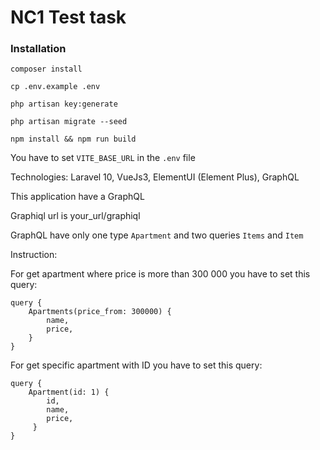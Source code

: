 # NC1 Test task


### Installation

`composer install`

`cp .env.example .env`

`php artisan key:generate`

`php artisan migrate --seed`

`npm install && npm run build`


You have to set `VITE_BASE_URL` in the `.env` file

Technologies: Laravel 10, VueJs3, ElementUI (Element Plus), GraphQL

This application have a GraphQL

Graphiql url is your_url/graphiql

GraphQL have only one type `Apartment` and two queries `Items` and `Item`

Instruction:

For get apartment where price is more than 300 000 you have to set this query:

```
query {
    Apartments(price_from: 300000) {
        name,
        price,
    }
}
```

For get specific apartment with ID you have to set this query:

```
query {
    Apartment(id: 1) {
        id,
        name,
        price,
     }
}

```
